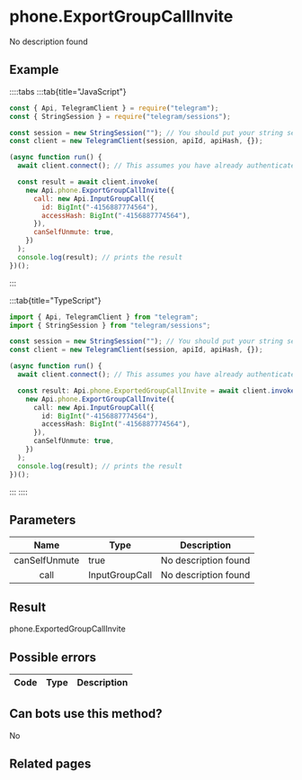 # phone.ExportGroupCallInvite

No description found

## Example

::::tabs
:::tab{title="JavaScript"}

```js
const { Api, TelegramClient } = require("telegram");
const { StringSession } = require("telegram/sessions");

const session = new StringSession(""); // You should put your string session here
const client = new TelegramClient(session, apiId, apiHash, {});

(async function run() {
  await client.connect(); // This assumes you have already authenticated with .start()

  const result = await client.invoke(
    new Api.phone.ExportGroupCallInvite({
      call: new Api.InputGroupCall({
        id: BigInt("-4156887774564"),
        accessHash: BigInt("-4156887774564"),
      }),
      canSelfUnmute: true,
    })
  );
  console.log(result); // prints the result
})();
```

:::

:::tab{title="TypeScript"}

```ts
import { Api, TelegramClient } from "telegram";
import { StringSession } from "telegram/sessions";

const session = new StringSession(""); // You should put your string session here
const client = new TelegramClient(session, apiId, apiHash, {});

(async function run() {
  await client.connect(); // This assumes you have already authenticated with .start()

  const result: Api.phone.ExportedGroupCallInvite = await client.invoke(
    new Api.phone.ExportGroupCallInvite({
      call: new Api.InputGroupCall({
        id: BigInt("-4156887774564"),
        accessHash: BigInt("-4156887774564"),
      }),
      canSelfUnmute: true,
    })
  );
  console.log(result); // prints the result
})();
```

:::
::::

## Parameters

|     Name      | Type           | Description          |
| :-----------: | -------------- | -------------------- |
| canSelfUnmute | true           | No description found |
|     call      | InputGroupCall | No description found |

## Result

phone.ExportedGroupCallInvite

## Possible errors

| Code | Type | Description |
| :--: | ---- | ----------- |

## Can bots use this method?

No

## Related pages
